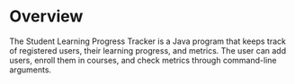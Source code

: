 # Overview
The Student Learning Progress Tracker is a Java program that keeps track of registered users, their learning progress, and metrics. The user can add users, enroll them in courses, and check metrics through command-line arguments.
